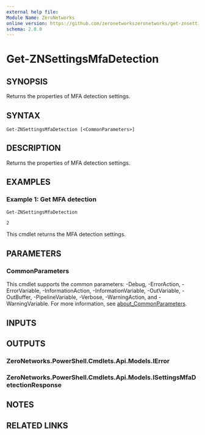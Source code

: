 ```yaml
---
external help file:
Module Name: ZeroNetworks
online version: https://github.com/zeronetworkszeronetworks/get-znsettingsmfadetection
schema: 2.0.0
---
```


# Get-ZNSettingsMfaDetection

## SYNOPSIS
Returns the properties of MFA detection settings.

## SYNTAX

```
Get-ZNSettingsMfaDetection [<CommonParameters>]
```

## DESCRIPTION
Returns the properties of MFA detection settings.

## EXAMPLES

### Example 1: Get MFA detection
```powershell
Get-ZNSettingsMfaDetection
```

```output
2
```

This cmdlet returns the MFA detection settings.

## PARAMETERS

### CommonParameters
This cmdlet supports the common parameters: -Debug, -ErrorAction, -ErrorVariable, -InformationAction, -InformationVariable, -OutVariable, -OutBuffer, -PipelineVariable, -Verbose, -WarningAction, and -WarningVariable. For more information, see [about_CommonParameters](http://go.microsoft.com/fwlink/?LinkID=113216).

## INPUTS

## OUTPUTS

### ZeroNetworks.PowerShell.Cmdlets.Api.Models.IError

### ZeroNetworks.PowerShell.Cmdlets.Api.Models.ISettingsMfaDetectionResponse

## NOTES

## RELATED LINKS

